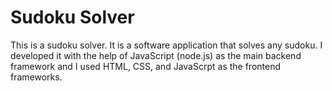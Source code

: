# Sudoku Solver

This is a sudoku solver. It is a software application that solves any sudoku. I developed it with the help of JavaScript (node.js) as the main backend framework and I used HTML, CSS, and JavaScrpt as the frontend frameworks.
